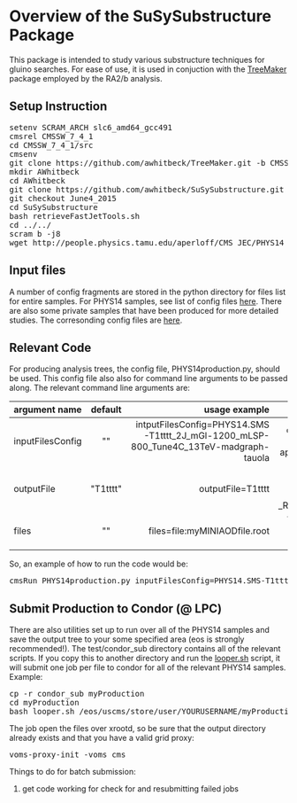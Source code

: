 # Overview of the SuSySubstructure Package

This package is intended to study various substructure techniques for gluino searches.  For ease 
of use, it is used in conjuction with the [TreeMaker](https://github.com/TreeMaker/TreeMaker/) package employed by the RA2/b analysis.  


## Setup Instruction

<pre>
setenv SCRAM_ARCH slc6_amd64_gcc491
cmsrel CMSSW_7_4_1
cd CMSSW_7_4_1/src
cmsenv
git clone https://github.com/awhitbeck/TreeMaker.git -b CMSSW_7_4_1 .
mkdir AWhitbeck
cd AWhitbeck
git clone https://github.com/awhitbeck/SuSySubstructure.git
git checkout June4_2015
cd SuSySubstructure
bash retrieveFastJetTools.sh
cd ../../
scram b -j8
wget http://people.physics.tamu.edu/aperloff/CMS_JEC/PHYS14_V4/PHYS14_V4_MC.db  ; cp PHYS14_V4_MC.db AWhitbeck/SuSySubstructure/test/.
</pre>

## Input files

A number of config fragments
are stored in the python directory for files list for entire samples.  For PHYS14 samples, see list of config files [here](https://github.com/awhitbeck/SuSySubstructure/tree/master/python/PHYS14).
There are also some private samples that have been produced for more detailed studies.  The corresonding
config files are [here](https://github.com/awhitbeck/SuSySubstructure/tree/June4_2015/python/privateSamples).

## Relevant Code

For producing analysis trees, the config file, PHYS14production.py, should be used.  This config file also also
for command line arguments to be passed along.  The relevant command line arguments are:

| argument name     | default       | usage example        | comments        |
| ----------------- |:-------------:| --------------------:| ---------------:| 
| inputFilesConfig  | ""            | intputFilesConfig=PHYS14.SMS-T1tttt_2J_mGl-1200_mLSP-800_Tune4C_13TeV-madgraph-tauola | config file for inputs, automatically appended with _cff.py |
| outputFile        | "T1tttt"      | outputFile=T1tttt    | root file for outputs, automatically appended with _RA2AnalysisTree.root |
| files             | ""            | files=file:myMINIAODfile.root | This can be used for comma separated lists of files. |

So, an example of how to run the code would be:

<pre>
cmsRun PHYS14production.py inputFilesConfig=PHYS14.SMS-T1tttt_2J_mGl-1200_mLSP-800_Tune4C_13TeV-madgraph-tauola outputFile=T1tttt_mGl-1200_mLSP-800
</pre>

## Submit Production to Condor (@ LPC)

There are also utilities set up to run over all of the PHYS14 samples and save the output tree to your some specified area (eos is strongly recommended!).  The test/condor_sub directory contains all of the relevant scripts. If you copy this to another directory and run the [looper.sh](https://github.com/awhitbeck/SuSySubstructure/blob/June4_2015/test/condorSub/looper.sh) script, it will submit one job per file to condor for all of the relevant PHYS14 samples. Example:

<pre>
cp -r condor_sub myProduction
cd myProduction
bash looper.sh /eos/uscms/store/user/YOURUSERNAME/myProduction/
</pre>

The job open the files over xrootd, so be sure that the output directory already exists and that you have a valid grid proxy:

<pre>
voms-proxy-init -voms cms
</pre>

Things to do for batch submission:

1. get code working for check for and resubmitting failed jobs
